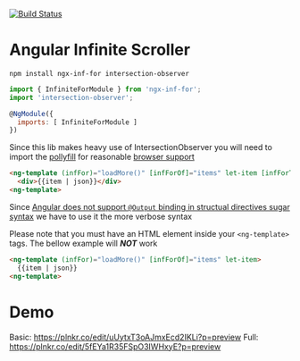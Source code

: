 [![Build Status](https://travis-ci.org/Toxicable/ngx-inf-for.svg?branch=master)](https://travis-ci.org/Toxicable/ngx-inf-for)

# Angular Infinite Scroller 

```shell
npm install ngx-inf-for intersection-observer
```
```js
import { InfiniteForModule } from 'ngx-inf-for';
import 'intersection-observer';

@NgModule({
  imports: [ InfiniteForModule ]
})
```
Since this lib makes heavy use of IntersectionObserver you will need to import the [pollyfill](https://github.com/WICG/IntersectionObserver/tree/gh-pages/polyfill) for reasonable [browser support](http://caniuse.com/#search=intersection)

```html
<ng-template (infFor)="loadMore()" [infForOf]="items" let-item [infForTrackBy]="trackById">
  <div>{{item | json}}</div>
<ng-template>
```
Since [Angular does not support `@Output` binding in structual directives sugar syntax](https://github.com/angular/angular/issues/12121) we have to use it the more verbose syntax

Please note that you must have an HTML element inside your `<ng-template>` tags. The bellow example will ***NOT*** work

```html
<ng-template (infFor)="loadMore()" [infForOf]="items" let-item>
  {{item | json}}
<ng-template>
```

# Demo
Basic: https://plnkr.co/edit/uUytxT3oAJmxEcd2IKLi?p=preview
Full:  https://plnkr.co/edit/5fEYa1R35FSpO3IWHxyE?p=preview
